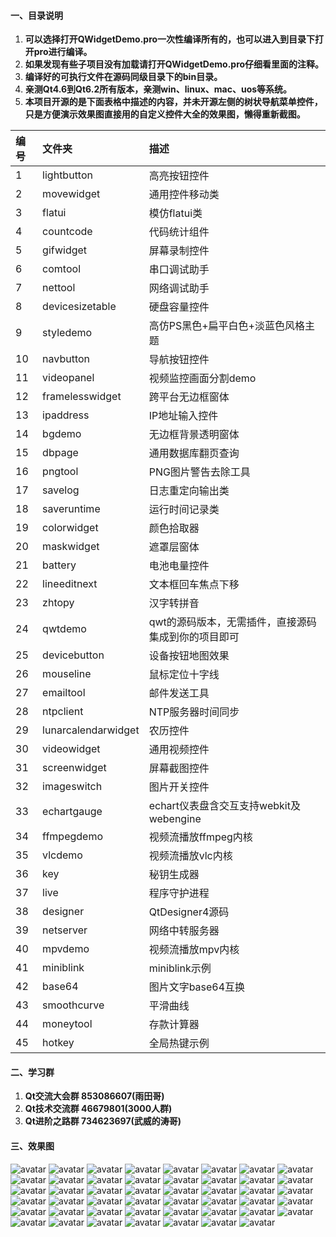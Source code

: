 ﻿#### 一、目录说明
1. **可以选择打开QWidgetDemo.pro一次性编译所有的，也可以进入到目录下打开pro进行编译。**
2. **如果发现有些子项目没有加载请打开QWidgetDemo.pro仔细看里面的注释。**
3. **编译好的可执行文件在源码同级目录下的bin目录。**
4. **亲测Qt4.6到Qt6.2所有版本，亲测win、linux、mac、uos等系统。**
5. **本项目开源的是下面表格中描述的内容，并未开源左侧的树状导航菜单控件，只是方便演示效果图直接用的自定义控件大全的效果图，懒得重新截图。**

| 编号 | 文件夹 | 描述 |
| :------ | :------ | :------ |
| 1 | lightbutton | 高亮按钮控件 |
| 2 | movewidget | 通用控件移动类 |
| 3 | flatui | 模仿flatui类 |
| 4 | countcode | 代码统计组件 |
| 5 | gifwidget | 屏幕录制控件 |
| 6 | comtool | 串口调试助手 |
| 7 | nettool | 网络调试助手 |
| 8 | devicesizetable | 硬盘容量控件 |
| 9 | styledemo | 高仿PS黑色+扁平白色+淡蓝色风格主题 |
| 10 | navbutton | 导航按钮控件 |
| 11 | videopanel | 视频监控画面分割demo |
| 12 | framelesswidget | 跨平台无边框窗体 |
| 13 | ipaddress | IP地址输入控件 |
| 14 | bgdemo | 无边框背景透明窗体 |
| 15 | dbpage | 通用数据库翻页查询 |
| 16 | pngtool | PNG图片警告去除工具 |
| 17 | savelog | 日志重定向输出类 |
| 18 | saveruntime | 运行时间记录类 |
| 19 | colorwidget | 颜色拾取器 |
| 20 | maskwidget | 遮罩层窗体 |
| 21 | battery | 电池电量控件 |
| 22 | lineeditnext | 文本框回车焦点下移 |
| 23 | zhtopy | 汉字转拼音 |
| 24 | qwtdemo | qwt的源码版本，无需插件，直接源码集成到你的项目即可 |
| 25 | devicebutton | 设备按钮地图效果 |
| 26 | mouseline | 鼠标定位十字线 |
| 27 | emailtool | 邮件发送工具 |
| 28 | ntpclient | NTP服务器时间同步 |
| 29 | lunarcalendarwidget | 农历控件 |
| 30 | videowidget | 通用视频控件 |
| 31 | screenwidget | 屏幕截图控件 |
| 32 | imageswitch | 图片开关控件 |
| 33 | echartgauge | echart仪表盘含交互支持webkit及webengine |
| 34 | ffmpegdemo | 视频流播放ffmpeg内核 |
| 35 | vlcdemo | 视频流播放vlc内核 |
| 36 | key | 秘钥生成器 |
| 37 | live | 程序守护进程 |
| 38 | designer | QtDesigner4源码 |
| 39 | netserver | 网络中转服务器 |
| 40 | mpvdemo | 视频流播放mpv内核 |
| 41 | miniblink | miniblink示例 |
| 42 | base64 | 图片文字base64互换 |
| 43 | smoothcurve | 平滑曲线 |
| 44 | moneytool | 存款计算器 |
| 45 | hotkey | 全局热键示例 |

#### 二、学习群
1. **Qt交流大会群 853086607(雨田哥)**
2. **Qt技术交流群 46679801(3000人群)**
3. **Qt进阶之路群 734623697(武威的涛哥)**

#### 三、效果图
![avatar](https://gitee.com/feiyangqingyun/QWidgetDemo/raw/master/0snap/lightbutton.gif)
![avatar](https://gitee.com/feiyangqingyun/QWidgetDemo/raw/master/0snap/movewidget.gif)
![avatar](https://gitee.com/feiyangqingyun/QWidgetDemo/raw/master/0snap/flatui.gif)
![avatar](https://gitee.com/feiyangqingyun/QWidgetDemo/raw/master/0snap/countcode.gif)
![avatar](https://gitee.com/feiyangqingyun/QWidgetDemo/raw/master/0snap/gifwidget.gif)
![avatar](https://gitee.com/feiyangqingyun/QWidgetDemo/raw/master/0snap/comtool.jpg)
![avatar](https://gitee.com/feiyangqingyun/QWidgetDemo/raw/master/0snap/nettool.gif)
![avatar](https://gitee.com/feiyangqingyun/QWidgetDemo/raw/master/0snap/devicesizetable.gif)
![avatar](https://gitee.com/feiyangqingyun/QWidgetDemo/raw/master/0snap/styledemo_psblack.png)
![avatar](https://gitee.com/feiyangqingyun/QWidgetDemo/raw/master/0snap/styledemo_lightblue.png)
![avatar](https://gitee.com/feiyangqingyun/QWidgetDemo/raw/master/0snap/styledemo_flatwhite.png)
![avatar](https://gitee.com/feiyangqingyun/QWidgetDemo/raw/master/0snap/navbutton.gif)
![avatar](https://gitee.com/feiyangqingyun/QWidgetDemo/raw/master/0snap/videopanel.gif)
![avatar](https://gitee.com/feiyangqingyun/QWidgetDemo/raw/master/0snap/framelesswidget.gif)
![avatar](https://gitee.com/feiyangqingyun/QWidgetDemo/raw/master/0snap/ipaddress.gif)
![avatar](https://gitee.com/feiyangqingyun/QWidgetDemo/raw/master/0snap/bgdemo.gif)
![avatar](https://gitee.com/feiyangqingyun/QWidgetDemo/raw/master/0snap/dbpage.png)
![avatar](https://gitee.com/feiyangqingyun/QWidgetDemo/raw/master/0snap/pngtool.gif)
![avatar](https://gitee.com/feiyangqingyun/QWidgetDemo/raw/master/0snap/savelog.png)
![avatar](https://gitee.com/feiyangqingyun/QWidgetDemo/raw/master/0snap/saveruntime.jpg)
![avatar](https://gitee.com/feiyangqingyun/QWidgetDemo/raw/master/0snap/colorwidget.gif)
![avatar](https://gitee.com/feiyangqingyun/QWidgetDemo/raw/master/0snap/maskwidget.gif)
![avatar](https://gitee.com/feiyangqingyun/QWidgetDemo/raw/master/0snap/battery.gif)
![avatar](https://gitee.com/feiyangqingyun/QWidgetDemo/raw/master/0snap/lineeditnext.gif)
![avatar](https://gitee.com/feiyangqingyun/QWidgetDemo/raw/master/0snap/zhtopy.gif)
![avatar](https://gitee.com/feiyangqingyun/QWidgetDemo/raw/master/0snap/qwtdemo.jpg)
![avatar](https://gitee.com/feiyangqingyun/QWidgetDemo/raw/master/0snap/devicebutton.gif)
![avatar](https://gitee.com/feiyangqingyun/QWidgetDemo/raw/master/0snap/mouseline.gif)
![avatar](https://gitee.com/feiyangqingyun/QWidgetDemo/raw/master/0snap/emailtool.gif)
![avatar](https://gitee.com/feiyangqingyun/QWidgetDemo/raw/master/0snap/ntpclient.gif)
![avatar](https://gitee.com/feiyangqingyun/QWidgetDemo/raw/master/0snap/lunarcalendarwidget.gif)
![avatar](https://gitee.com/feiyangqingyun/QWidgetDemo/raw/master/0snap/videowidget.gif)
![avatar](https://gitee.com/feiyangqingyun/QWidgetDemo/raw/master/0snap/screenwidget.gif)
![avatar](https://gitee.com/feiyangqingyun/QWidgetDemo/raw/master/0snap/echartgauge.gif)
![avatar](https://gitee.com/feiyangqingyun/QWidgetDemo/raw/master/0snap/imageswitch.gif)
![avatar](https://gitee.com/feiyangqingyun/QWidgetDemo/raw/master/0snap/ffmpegdemo.png)
![avatar](https://gitee.com/feiyangqingyun/QWidgetDemo/raw/master/0snap/vlcdemo.png)
![avatar](https://gitee.com/feiyangqingyun/QWidgetDemo/raw/master/0snap/key.png)
![avatar](https://gitee.com/feiyangqingyun/QWidgetDemo/raw/master/0snap/live.png)
![avatar](https://gitee.com/feiyangqingyun/QWidgetDemo/raw/master/0snap/netserver.jpg)
![avatar](https://gitee.com/feiyangqingyun/QWidgetDemo/raw/master/0snap/designer.png)
![avatar](https://gitee.com/feiyangqingyun/QWidgetDemo/raw/master/0snap/miniblink.jpg)
![avatar](https://gitee.com/feiyangqingyun/QWidgetDemo/raw/master/0snap/base64.png)
![avatar](https://gitee.com/feiyangqingyun/QWidgetDemo/raw/master/0snap/smoothcurve.gif)
![avatar](https://gitee.com/feiyangqingyun/QWidgetDemo/raw/master/0snap/frameless.gif)
![avatar](https://gitee.com/feiyangqingyun/QWidgetDemo/raw/master/0snap/moneytool.jpg)
![avatar](https://gitee.com/feiyangqingyun/QWidgetDemo/raw/master/0snap/hotkey.gif)